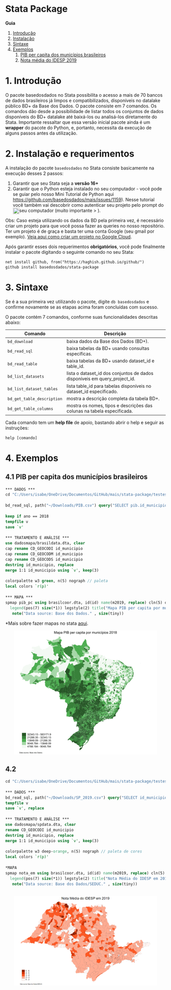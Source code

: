 # Stata Package

__Guia__  
1. [Introdução](#1-introdução)
2. [Instalação](#2-instalação)
3. [Sintaxe](#3-sintaxe)
4. [Exemplos](#4-exemplos)
    1. [PIB per capita dos municípios brasileiros](#41-PIB-per-capita-dos-municípios-brasileiros)
    2. [Nota média do IDESP 2019](#42-nota-média-do-IDESP-2019)

# 1. Introdução

O pacote basedosdados no Stata possibilita o acesso a mais de 70 bancos de dados brasileiros já limpos e compatibilizados, disponíveis no datalake público BD+ da Base dos Dados. O pacote consiste em 7 comandos. Os comandos dão desde a possibilidade de listar todos os conjuntos de dados disponíveis do BD+ datalake até baixá-los ou analisá-los diretamente do Stata. Importante ressaltar que essa versão inicial pacote ainda é um __wrapper__ do pacote do Python, e, portanto, necessita da execução de alguns passos antes da utilização. 


# 2. Instalação e requerimentos

A instalação do pacote `basedosdados` no Stata consiste basicamente na execução desses 2 passos: 
1. Garantir que seu Stata seja a __versão 16+__
2. Garantir que o Python esteja instalado no seu computador - você pode se guiar pelo nosso Mini Tutorial de Python aqui https://github.com/basedosdados/mais/issues/1159). Nesse tutorial você também vai descobrir como autenticar seu projeto pelo prompt do seu computador (muito importante > <img src="https://raw.githubusercontent.com/haghish/markdoc/master/Resources/images/attention.png" width="20px" height="20px"  align="left" hspace="0" vspace="0">).

Obs: Caso esteja utilizando os dados da BD pela primeira vez, é necessário criar um projeto para que você possa fazer as queries no nosso repositório. Ter um projeto é de graça e basta ter uma conta Google (seu gmail por exemplo). [Veja aqui como criar um projeto no Google Cloud](https://basedosdados.github.io/mais/access_data_local/#criando-um-projeto-no-google-cloud).

Após garantir esses dois requerimentos __obrigatórios__, você pode finalmente instalar o pacote digitando o seguinte comando no seu Stata: 

```
net install github, from("https://haghish.github.io/github/")
github install basedosdados/stata-package

```

# 3. Sintaxe

Se é a sua primeira vez utilizando o pacote, digite ```db basedosdados``` e confirme novamente se as etapas acima foram concluídas com sucesso. 

O pacote contém 7 comandos, conforme suas funcionalidades descritas abaixo: 

| __Comando__               | __Descrição__                                                                |
|---------------------------|------------------------------------------------------------------------------|
| `bd_download`             | baixa dados da Base dos Dados (BD+).                                         |
| `bd_read_sql`             | baixa tabelas da BD+ usando consultas específicas.                           |
| `bd_read_table`           | baixa tabelas da BD+ usando dataset_id e table_id.                           |
| `bd_list_datasets`        | lista o dataset_id dos conjuntos de dados disponíveis em query_project_id.   |
| `bd_list_dataset_tables`  | lista table_id para tabelas disponíveis no dataset_id especificado.          |
| `bd_get_table_description`| mostra a descrição completa da tabela BD+.                                   |
| `bd_get_table_columns`    | mostra os nomes, tipos e descrições das colunas na tabela especificada.      |

Cada comando tem um __help file__ de apoio, bastando abrir o help e seguir as instruções:

```
help [comando]
```

# 4. Exemplos
## 4.1 PIB per capita dos municípios brasileiros

```stata
*** DADOS ***
cd "C:/Users/isabe/OneDrive/Documentos/GitHub/mais/stata-package/testes/" // defina a pasta onde serão salvos os arquivos

bd_read_sql, path("~/Downloads/PIB.csv") query("SELECT pib.id_municipio, pop.ano, pib.PIB / pop.populacao as pib_pc FROM `basedosdados.br_ibge_pib.municipio` as pib INNER JOIN `basedosdados.br_ibge_populacao.municipio` as pop ON pib.id_municipio = pop.id_municipio AND pib.ano = pop.ano") billing_project_id("monografia-12061998")

keep if ano == 2018
tempfile v
save `v'

*** TRATAMENTO E ANÁLISE ***
use dadosmapa/brasildata.dta, clear
cap rename CD_GEOCODI id_municipio
cap rename CD_GEOCODM id_municipio 
cap rename CD_GEOCODS id_municipio 
destring id_municipio, replace
merge 1:1 id_municipio using `v', keep(3)

colorpalette w3 green, n(5) nograph // paleta 
local colors `r(p)'

*** MAPA ***
spmap pib_pc using brasilcoor.dta, id(id) name(m2019, replace) cln(5) ocolor(black ..) osize(0.0 ..) fcolor("`colors'") ///
  legend(pos(7) size(*1)) legstyle(2) title("Mapa PIB per capita por municípios 2018", size(small)) ///
   note("Data source: Base dos Dados." , size(tiny)) 
```

*Mais sobre fazer mapas no stata [aqui](https://medium.com/the-stata-guide/maps-in-stata-ii-fcb574270269).
<p align="center">
    <a href="https://github.com/basedosdados/stata-package/blob/main/examples/m2018-1.png">
    <img src="examples/m2018-1.png" width="450" alt="Base dos Dados Mais">
    </a>
</p>

## 4.2 

```stata
cd "C:/Users/isabe/OneDrive/Documentos/GitHub/mais/stata-package/testes/" // defina a pasta onde serão salvos os arquivos

*** DADOS ***
bd_read_sql, path("~/Downloads/SP_2019.csv") query("SELECT id_municipio, AVG(nota_idesp_em) as nota_em FROM `basedosdados.br_sp_seduc_idesp.escola` WHERE ano = 2019 GROUP BY id_municipio") billing_project_id("monografia-12061998") // não esqueça de substituir "monografia-12061998" pelo nome do seu projeto
tempfile v
save `v', replace 

*** TRATAMENTO E ANÁLISE ***
use dadosmapa/spdata.dta, clear
rename CD_GEOCODI id_municipio
destring id_municipio, replace
merge 1:1 id_municipio using `v', keep(3)

colorpalette w3 deep-orange, n(5) nograph // paleta de cores 
local colors `r(p)'

*MAPA
spmap nota_em using brasilcoor.dta, id(id) name(m2019, replace) cln(5) ocolor(black ..) osize(0.01 ..) fcolor("`colors'")   clmethod(custom) clb(0 2 3 4 5:6 ) ///
  legend(pos(7) size(*1)) legstyle(2) title("Nota Média do IDESP em 2019", size(medium)) ///
   note("Data source: Base dos Dados/SEDUC." , size(tiny)) 
   
```

<p align="center">
    <a href="https://github.com/basedosdados/stata-package/blob/main/examples/idesp_mapa.png">
    <img src="examples/idesp_mapa.png" width="450" alt="Base dos Dados Mais">
    </a>
</p>
